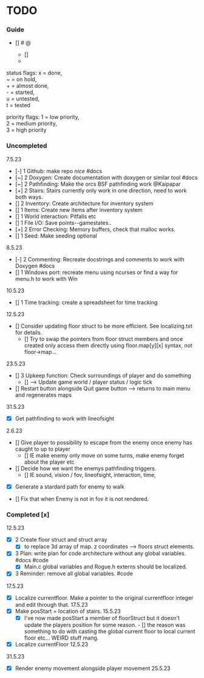 # TODO

### Guide

- [<status>] <priority> <Brief description> #<tag> @<mention> <yyyy-mm-dd>  
    - [] <Subtask>  
    - <Description>  
  
status flags:   x = done,  
                ~ = on hold,  
                + = almost done,  
                - = started,  
                u = untested,  
                t = tested  


priority flags: 1 = low priority,  
                2 = medium priority,  
                3 = high priority  

### Uncompleted
7.5.23  
- [-] 1 Github: make repo _nice_ #docs
- [~] 2 Doxygen: Create documentation with doxygen or similar tool #docs
- [~] 2 Pathfinding: Make the orcs BSF pathfinding work @Kaipapar
- [+] 2 Stairs: Stairs currently only work in one direction, need to work both ways.
- [] 2 Inventory: Create architecture for inventory system
- [] 1 Items: Create new items after inventory system
- [] 1 World interaction: Pitfalls etc
- [] 1 File I/O: Save points--gamestates..
- [+] 2 Error Checking: Memory buffers, check that malloc works.
- [] 1 Seed: Make seeding optional

8.5.23  
- [-] 2 Commenting: Recreate docstrings and comments to work with Doxygen #docs
- [] 1 Windows port: recreate menu using ncurses or find a way for menu.h to work with Win

10.5.23
- [] 1 Time tracking: create a spreadsheet for time tracking

12.5.23
- [] Consider updating floor struct to be more efficient.  See localizing.txt for details.
    - [] Try to swap the pointers from floor struct members and once created only access them directly using floor.map[y][x] syntax, not floor->map...

23.5.23
- [] 3 Upkeep function: Check surroundings of player and do something 
    - [] --> Update game world / player status / logic tick
- [] Restart button alongside Quit game button --> returns to main menu and regenerates maps

31.5.23
- [x] Get pathfinding to work with lineofsight

2.6.23
- [] Give player to possibility to escape from the enemy once enemy has caught to up to player
    - [] IE make enemy only move on some turns, make enemy forget about the player etc
- [] Decide how we want the enemys pathfinding triggers.
    - [] IE sound, vision / fov, lineofsight, interaction, time, 
- [x] Generate a stardard path for enemy to walk 
- [] Fix that when Enemy is not in fov it is not rendered.

### Completed [x]
12.5.23
- [x] 2 Create floor struct and struct array 
    - [x] to replace 3d array of map. z coordinates --> floors struct elements.
- [x] 3 Plan: write plan for code architecture without any global variables. #docs #code
    - [x] Main.c global variables and Rogue.h externs should be localized.
- [x] 3 Reminder: remove all global variables. #code

17.5.23
- [x] Localize currentfloor. Make a pointer to the original currentfloor integer and edit through that. 17.5.23
- [x] Make posStart = location of stairs.   15.5.23
    - [x] I've now made posStart a member of floorStruct but it doesn't update the players position for some reason. 
            - [] the reason was something to do with casting the global current floor to local current floor etc... WEIRD stuff mang.
- [x] Localize currentFloor 12.5.23

31.5.23
- [x] Render enemy movement alongside player movement 25.5.23